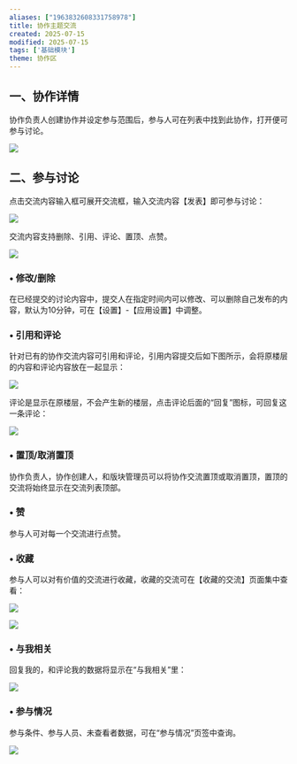```yaml
---
aliases: ["1963832608331758978"]
title: 协作主题交流
created: 2025-07-15
modified: 2025-07-15
tags: ['基础模块']
theme: 协作区
---
```


## 一、协作详情

协作负责人创建协作并设定参与范围后，参与人可在列表中找到此协作，打开便可参与讨论。

![](460dcd21371277c7085db0af994d842b.jpg)

## 二、参与讨论

点击交流内容输入框可展开交流框，输入交流内容【发表】即可参与讨论：

![](7a2c900d0d8406eec861a7250c48a380.jpg)

交流内容支持删除、引用、评论、置顶、点赞。

![](b553071e8eac2c2b7cc3288b36392fe3.jpg)

### • 修改/删除

在已经提交的讨论内容中，提交人在指定时间内可以修改、可以删除自己发布的内容，默认为10分钟，可在【设置】-【应用设置】中调整。

### • 引用和评论

针对已有的协作交流内容可引用和评论，引用内容提交后如下图所示，会将原楼层的内容和评论内容放在一起显示：

![](fd2677cc375bf0430f2cb667f9bf3b31.jpg)

评论是显示在原楼层，不会产生新的楼层，点击评论后面的“回复”图标，可回复这一条评论：

![](22d1c06bf3f699947da3824572149810.jpg)

### • 置顶/取消置顶

协作负责人，协作创建人，和版块管理员可以将协作交流置顶或取消置顶，置顶的交流将始终显示在交流列表顶部。

### • 赞

参与人可对每一个交流进行点赞。

### • 收藏

参与人可以对有价值的交流进行收藏，收藏的交流可在【收藏的交流】页面集中查看：

![](fa6f88f535b26900f0f78b52b1978916.jpg)

![](74cd131789ae0cecb9a868a08af8e22d.jpg)

### • 与我相关

回复我的，和评论我的数据将显示在“与我相关”里：

![](89e27d883a2c6aa832c9f9e97802b478.jpg)

### • 参与情况

参与条件、参与人员、未查看者数据，可在“参与情况”页签中查询。

![](8f23b6b19a790db835195797e30af6b0.jpg)
